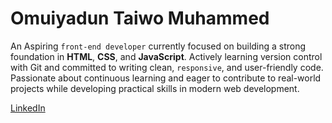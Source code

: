 # Omuiyadun Taiwo Muhammed

 An Aspiring `front-end developer` currently focused on building a strong foundation in **HTML**, **CSS**, and **JavaScript**. Actively learning version control with Git and committed to writing clean, `responsive`, and user-friendly code. Passionate about continuous learning and eager to contribute to real-world projects while developing practical skills in modern web development.

[LinkedIn](https://linkedin.com/in/adamsanusi)


